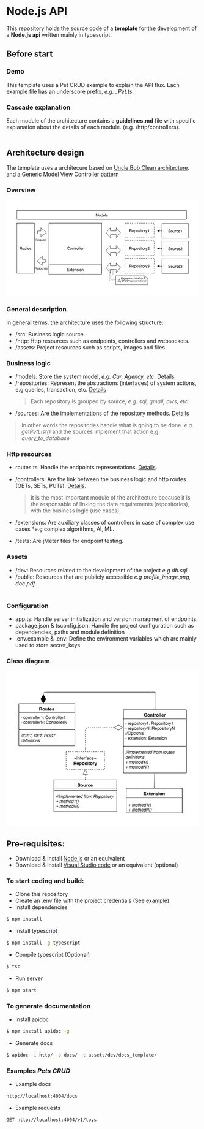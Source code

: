 # Node.js API

This repository holds the source code of a **template** for the development of a **Node.js api** written mainly in typescript.

## Before start ##

### Demo ###

This template uses a Pet CRUD example to explain the API flux. Each example file has an underscore prefix, *e.g. _Pet.ts*. 

### Cascade explanation ###

Each module of the architecture contains a **guidelines&#46;md** file with specific explanation about the details of each module. (e.g. /http/controllers).
<br/><br/>

## Architecture design

The template uses a architecure based on [Uncle Bob Clean architecture](https://8thlight.com/blog/uncle-bob/2012/08/13/the-clean-architecture.html). and a Generic Model View Controller pattern

### Overview 

![alt architecture](./assets/dev/architecture.jpg)

### General description ### 
In general terms, the architecture uses the following structure:
  - /src: Business logic source.
  - /http: Http resources such as endpoints, controllers and websockets.
  - /assets: Project resources such as scripts, images and files.

### Business logic ###
  - /models: Store the system model, *e.g. Car, Agency, etc*. [Details](/src/models/guidelines.md)
  - /repositories: Represent the abstractions (interfaces) of system actions, e.g queries, transaction, etc. [Details](/src/repositories/guidelines.md)
    > Each repository is grouped by source, *e.g. sql, gmail, aws, etc.*
  - /sources: Are the implementations of the repository methods. [Details](/src/sources/guidelines.md)

 > In other words the repositories handle what is going to be done. *e.g. getPetList()* and the sources implement that action e.g. *query_to_database*

### Http resources ###
  - routes.ts: Handle the endpoints representations. [Details](/http/guidelines.md).
  - /controllers: Are the link between the business logic and http routes (GETs, SETs, PUTs). [Details](/http/controllers/guidelines.md).

    > It is the most important module of the architecture because it is the responsable of linking the data requirements (repositories), with the business logic (use cases).

  - /extensions: Are auxiliary classes of controllers in case of complex use cases *e.g complex algorithms, AI, ML.
  - /tests: Are jMeter files for endpoint testing.

### Assets ###
  - /dev: Resources related to the development of the project *e.g db.sql*.
  - /public: Resources that are publicly accessible *e.g profile_image.png, doc.pdf*.
<br/><br/>

### Configuration ###
  - app.ts: Handle server initialization and version managment of endpoints.
  - package.json & tsconfig.json: Handle the project configuration such as dependencies, paths and module definition
  - .env.example & .env: Define the environment variables which are mainly used to store secret_keys.

### Class diagram

![alt classes](./assets/dev/classes.jpg)

## Pre-requisites:

 * Download & install [Node js](https://nodejs.org/en/download/) or an equivalent
 * Download & install [Visual Studio code](https://code.visualstudio.com/) or an equivalent (optional)

### To start coding and build:

 * Clone this repository
 * Create an .env file with the project credentials (See [example](./.env.example))
 * Install dependencies
 ```bash
 $ npm install
 ```
 * Install typescript
 ```bash
 $ npm install -g typescript
 ```
 * Compile typescript (Optional)
 ```bash
 $ tsc
 ```
 * Run server
 ```bash
 $ npm start
 ```

 ### To generate documentation

 * Install apidoc
 ```bash
 $ npm install apidoc -g
 ```
 * Generate docs
 ```bash
 $ apidoc -i http/ -o docs/ -t assets/dev/docs_template/
 ```

  ### Examples *Pets CRUD*

 * Example docs
 ```bash
 http://localhost:4004/docs
 ```
  * Example requests 
 ```bash
 GET http://localhost:4004/v1/toys
 ```


